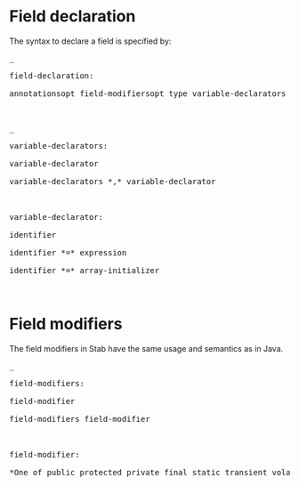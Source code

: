 # Field declaration #
The syntax to declare a field is specified by:
<pre>_<br>
field-declaration:<br>
annotationsopt field-modifiersopt type variable-declarators *;*<br>
_</pre>
<pre>_<br>
variable-declarators:<br>
variable-declarator<br>
variable-declarators *,* variable-declarator<br>
<br>
variable-declarator:<br>
identifier<br>
identifier *=* expression<br>
identifier *=* array-initializer<br>
_</pre>

# Field modifiers #
The field modifiers in Stab have the same usage and semantics as in Java.
<pre>_<br>
field-modifiers:<br>
field-modifier<br>
field-modifiers field-modifier<br>
<br>
field-modifier:<br>
*One of public protected private final static transient volatile*<br>
_</pre>